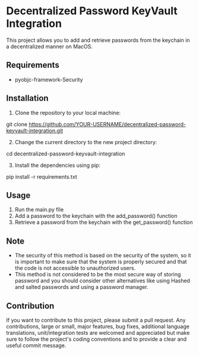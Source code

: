 # Decentralized Password KeyVault Integration

This project allows you to add and retrieve passwords from the keychain in a decentralized manner on MacOS.

## Requirements

- pyobjc-framework-Security

## Installation

1. Clone the repository to your local machine:

git clone <https://github.com/YOUR-USERNAME/decentralized-password-keyvault-integration.git>

2. Change the current directory to the new project directory:

cd decentralized-password-keyvault-integration

3. Install the dependencies using pip:

pip install -r requirements.txt

## Usage

1. Run the main.py file
2. Add a password to the keychain with the add_password() function
3. Retrieve a password from the keychain with the get_password() function

## Note

- The security of this method is based on the security of the system, so it is important to make sure that the system is properly secured and that the code is not accessible to unauthorized users.
- This method is not considered to be the most secure way of storing password and you should consider other alternatives like using Hashed and salted passwords and using a password manager.

## Contribution

If you want to contribute to this project, please submit a pull request. Any contributions, large or small, major features, bug fixes, additional language translations, unit/integration tests are welcomed and appreciated but make sure to follow the project's coding conventions and to provide a clear and useful commit message.
